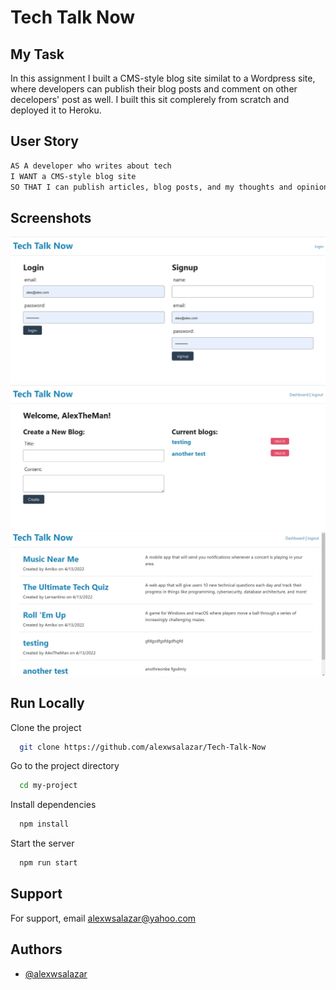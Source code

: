 # Tech Talk Now

## My Task

In this assignment I built a CMS-style blog site similat to a Wordpress site, where developers can publish their blog posts and comment on other decelopers' post as well. I built this sit complerely from scratch and deployed it to Heroku.

## User Story

```md
AS A developer who writes about tech
I WANT a CMS-style blog site
SO THAT I can publish articles, blog posts, and my thoughts and opinions
```


## Screenshots

![Tech-Talk-Now](./images/techblog1.jpg)
![Tech-Talk-Now](./images/techblog2.jpg)
![Tech-Talk-Now](./images/techbog3.jpg)

## Run Locally

Clone the project

```bash
  git clone https://github.com/alexwsalazar/Tech-Talk-Now
```

Go to the project directory

```bash
  cd my-project
```

Install dependencies

```bash
  npm install
```

Start the server

```bash
  npm run start
```


## Support

For support, email alexwsalazar@yahoo.com 


## Authors

- [@alexwsalazar](https://www.github.com/alexwsalazar)